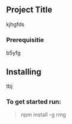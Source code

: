 ## Project Title 
 kjhgfds 
                                
### Prerequisitie 
 b5yfg 
                                
## Installing 
  tbj 
                                
### To get started run:
> npm install -g
> rmg